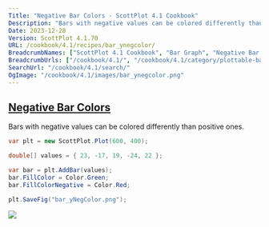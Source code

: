 ```yaml
---
Title: "Negative Bar Colors - ScottPlot 4.1 Cookbook"
Description: "Bars with negative values can be colored differently than positive ones."
Date: 2023-12-28
Version: ScottPlot 4.1.70
URL: /cookbook/4.1/recipes/bar_ynegcolor/
BreadcrumbNames: ["ScottPlot 4.1 Cookbook", "Bar Graph", "Negative Bar Colors"]
BreadcrumbUrls: ["/cookbook/4.1/", "/cookbook/4.1/category/plottable-bar-graph", "/cookbook/4.1/recipes/bar_ynegcolor/"]
SearchUrl: "/cookbook/4.1/search/"
OgImage: "/cookbook/4.1/images/bar_ynegcolor.png"
---
```


<h2><a id='negative-bar-colors' href='/cookbook/4.1/recipes/bar_ynegcolor/'>Negative Bar Colors</a></h2>

Bars with negative values can be colored differently than positive ones.

```cs
var plt = new ScottPlot.Plot(600, 400);

double[] values = { 23, -17, 19, -24, 22 };

var bar = plt.AddBar(values);
bar.FillColor = Color.Green;
bar.FillColorNegative = Color.Red;

plt.SaveFig("bar_yNegColor.png");
```

<img src='../../images/bar_ynegcolor.png' class='d-block mx-auto my-5' />


